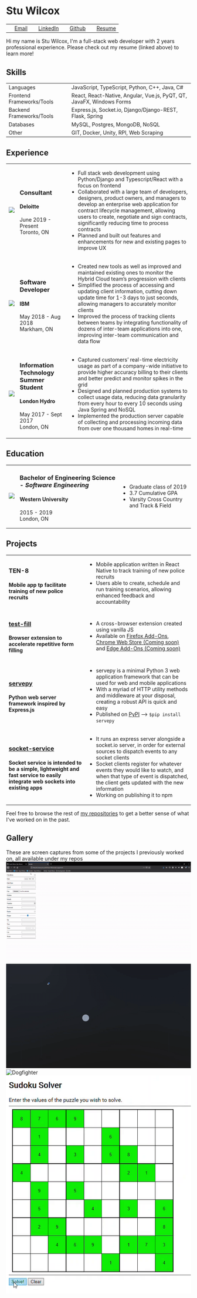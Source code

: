 # Stu Wilcox

|    |    |    |    |
|:---|:---|:---|:---|
| <image src="assets/icons/Mail.svg" height="12" width="12"/>&nbsp;<a href="mailto:stuart_wilcox@outlook.com">Email</a> | <image src="assets/images/LinkedIn.png" height="12" width="12"/> [LinkedIn](https://www.linkedin.com/in/stuart-wilcox-3b8877130/) | <image src="assets/icons/Github.svg" height="12" width="12"/> [Github](https://github.com/Stuart-Wilcox/) | <image src="assets/icons/Resume.svg" height="12" width="12"> [Resume](https://github.com/Stuart-Wilcox/Stuart-Wilcox/raw/main/assets/files/Resume-Stuart-Wilcox.docx) | 

Hi my name is Stu Wilcox, I'm a full-stack web developer with 2 years professional experience. Please check out my resume (linked above) to learn more!

## Skills

|    |    |
|:---|:---|
| Languages | JavaScript, TypeScript, Python, C++, Java, C# |
| Frontend Frameworks/Tools | React, React-Native, Angular, Vue.js, PyQT, QT, JavaFX, Windows Forms |
| Backend  Frameworks/Tools | Express.js, Socket.io, Django/Django-REST, Flask, Spring |
| Databases | MySQL, Postgres, MongoDB, NoSQL |
| Other | GIT, Docker, Unity, RPI, Web Scraping |

## Experience

|    |    |    |
|:---|:---|:---|
| <image src="assets/images/Deloitte.jpg" /> | <h3>Consultant</h3><h4>Deloitte</h4><p>June 2019 - Present<br/>Toronto, ON</p> | <ul><li>Full stack web development using Python/Django and Typescript/React with a focus on frontend</li><li>Collaborated with a large team of developers, designers, product owners, and managers to develop an enterprise web application for contract lifecycle management, allowing users to create, negotiate and sign contracts, significantly reducing time to process contracts</li><li>Planned and built out features and enhancements for new and existing pages to improve UX</li></ul> |
| <image src="assets/images/IBM.png" /> | <h3>Software Developer</h3><h4>IBM</h4><p>May 2018 - Aug 2018<br/>Markham, ON</p> | <ul><li>Created new tools as well as improved and maintained existing ones to monitor the Hybrid Cloud team’s progression with clients</li><li>Simplified the process of accessing and updating client information, cutting down update time for 1-3 days to just seconds, allowing managers to accurately monitor clients</li><li>Improved the process of tracking clients between teams by integrating functionality of dozens of inter-team applications into one, improving inter-team communication and data flow</li></ul> |
| <image src="assets/images/LH.png" /> | <h3>Information Technology Summer Student</h3><h4>London Hydro</h4><p>May 2017 - Sept 2017<br/>London, ON</p> | <ul><li>Captured customers’ real-time electricity usage as part of a company-wide initiative to provide higher accuracy billing to their clients and better predict and monitor spikes in the grid</li><li>Designed and planned production systems to collect usage data, reducing data granularity from every hour to every 10 seconds using Java Spring and NoSQL</li><li>Implemented the production server capable of collecting and processing incoming data from over one thousand homes in real-time</li></ul> |

## Education

|    |    |    |
|:---|:---|:---|
| <image src="assets/images/Western.png"/> | <h3>Bachelor of Engineering Science - <i>Software Engineering</i></h3><h4>Western University</h4><p>2015 - 2019<br/>London, ON</p> | <ul><li>Graduate class of 2019</li><li>3.7 Cumulative GPA</li><li>Varsity Cross Country and Track & Field</li></ul> |

## Projects

|    |    |
|:---|:---|
| <h3>TEN-8</h3><h4>Mobile app tp facilitate training of new police recruits</h4> | <ul><li>Mobile application written in React Native to track training of new police recruits</li><li>Users able to create, schedule and run training scenarios, allowing enhanced feedback and accountability</li></ul> |
| <h3><a href="https://github.com/Stuart-Wilcox/test-fill">test-fill</a></h3><h4>Browser extension to accelerate repetitive form filling </h4> | <ul><li>A cross-browser extension created using vanilla JS</li><li>Available on <a href="https://addons.mozilla.org/en-US/firefox/addon/test-fill-v2">Firefox Add-Ons</a>, <a href="https://chrome.google.com/webstore/category/extensions">Chrome Web Store (Coming soon)</a> and <a href="https://microsoftedge.microsoft.com/addons/Microsoft-Edge-Extensions-Home">Edge Add-Ons (Coming soon)</a></li></ul> |
| <h3><a href="https://stuart-wilcox.github.io/servepy-site/main">servepy</a></h3><h4>Python web server framework inspired by Express.js</h4> | <ul><li>servepy is a minimal Python 3 web application framework that can be used for web and mobile applications</li><li>With a myriad of HTTP utility methods and middleware at your disposal, creating a robust API is quick and easy</li><li>Published on [PyPI](https://pypi.python.org/pypi/servepy/1.0.2) --> `$pip install servepy`</li></ul> |
| <h3><a href="https://github.com/Stuart-Wilcox/socket-service">socket-service</a></h3><h4>Socket service is intended to be a simple, lightweight and fast service to easily integrate web sockets into existing apps</h4> | <ul><li>It runs an express server alongside a socket.io server, in order for external sources to dispatch events to any socket clients</li><li>Socket clients register for whatever events they would like to watch, and when that type of event is dispatched, the client gets updated with the new information</li><li>Working on publishing it to npm</li></ul> |

Feel free to browse the rest of [my repositories](https://github.com/Stuart-Wilcox?tab=repositories) to get a better sense of what I've worked on in the past.

## Gallery
These are screen captures from some of the projects I previously worked on, all available under my repos
![Test-Fill](assets/gallery/Test-Fill.gif)
![Dart Tag](assets/gallery/Dart-Tag.gif)
![Dogfighter](assets/gallery/Dogfighter.gif)
![Sudoku-Solver](assets/gallery/Sudoku-Solver.gif)

